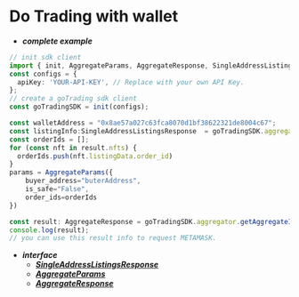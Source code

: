 # Do Trading with wallet
- ***complete example***
```ts
// init sdk client
import { init, AggregateParams, AggregateResponse, SingleAddressListingsResponse } from 'gotrading-js';
const configs = {
  apiKey: 'YOUR-API-KEY', // Replace with your own API Key.
};
// create a goTrading sdk client
const goTradingSDK = init(configs);

const walletAddress = "0x8ae57a027c63fca8070d1bf38622321de8004c67";
const listingInfo:SingleAddressListingsResponse  = goTradingSDK.aggregator.getListingsOfWallet(walletAddress);
const orderIds = [];
for (const nft in result.nfts) {
  orderIds.push(nft.listingData.order_id)
}
params = AggregateParams({
    buyer_address="buterAddress",
    is_safe="False",
    order_ids=orderIds
})

const result: AggregateResponse = goTradingSDK.aggregator.getAggregateInfo(params);
console.log(result);
// you can use this result info to request METAMASK.
```

- ***interface***
  - [***SingleAddressListingsResponse***](https://github.com/NFTGo/GoTrading-js/blob/feat/draft/docs/interfaces/SingleAddressListingsResponse.md)
  - [***AggregateParams***](https://github.com/NFTGo/GoTrading-js/blob/feat/draft/docs/interfaces/AggregateParams.md)
  - [***AggregateResponse***](https://github.com/NFTGo/GoTrading-js/blob/feat/draft/docs/interfaces/AggregateResponse.md)
